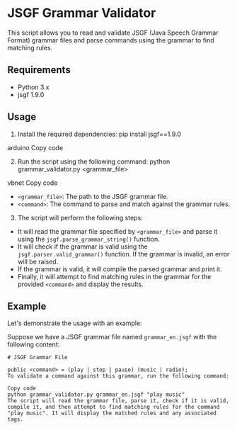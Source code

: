 # JSGF Grammar Validator

This script allows you to read and validate JSGF (Java Speech Grammar Format) grammar files and parse commands using the grammar to find matching rules.

## Requirements

- Python 3.x
- jsgf 1.9.0

## Usage

1. Install the required dependencies:
pip install jsgf==1.9.0

arduino
Copy code

2. Run the script using the following command:
python grammar_validator.py <grammar_file> <command>

vbnet
Copy code

- `<grammar_file>`: The path to the JSGF grammar file.
- `<command>`: The command to parse and match against the grammar rules.

3. The script will perform the following steps:
- It will read the grammar file specified by `<grammar_file>` and parse it using the `jsgf.parse_grammar_string()` function.
- It will check if the grammar is valid using the `jsgf.parser.valid_grammar()` function. If the grammar is invalid, an error will be raised.
- If the grammar is valid, it will compile the parsed grammar and print it.
- Finally, it will attempt to find matching rules in the grammar for the provided `<command>` and display the results.

## Example

Let's demonstrate the usage with an example:

Suppose we have a JSGF grammar file named `grammar_en.jsgf` with the following content:

```plaintext
# JSGF Grammar File

public <command> = (play | stop | pause) (music | radio);
To validate a command against this grammar, run the following command:

Copy code
python grammar_validator.py grammar_en.jsgf "play music"
The script will read the grammar file, parse it, check if it is valid, compile it, and then attempt to find matching rules for the command "play music". It will display the matched rules and any associated tags.

